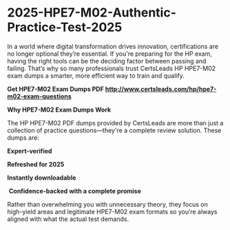 # 2025-HPE7-M02-Authentic-Practice-Test-2025
<p>In a world where digital transformation drives innovation, certifications are no longer optional they&rsquo;re essential. If you&#39;re preparing for the HP exam, having the right tools can be the deciding factor between passing and failing. That&rsquo;s why so many professionals trust CertsLeads HP HPE7-M02 exam dumps a smarter, more efficient way to train and qualify.</p> <p><strong>Get HPE7-M02 Exam Dumps PDF&nbsp;<a href="http://www.certsleads.com/hp/hpe7-m02-exam-questions">http://www.certsleads.com/hp/hpe7-m02-exam-questions</a></strong></p> <p><strong>Why HPE7-M02 Exam Dumps Work</strong></p> <p>The HP HPE7-M02 PDF dumps provided by CertsLeads are more than just a collection of practice questions&mdash;they&#39;re a complete review solution. These dumps are:</p> <p><strong>Expert-verified</strong></p> <p><strong>Refreshed for 2025</strong></p> <p><strong>Instantly downloadable</strong></p> <p>&nbsp;<strong>Confidence-backed with a complete promise</strong></p> <p>Rather than overwhelming you with unnecessary theory, they focus on high-yield areas and legitimate HPE7-M02 exam formats so you&rsquo;re always aligned with what the actual test demands.</p> <p>&nbsp;</p>
